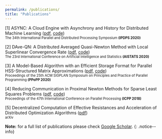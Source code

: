 ```yaml
---
permalink: /publications/
title: "Publications"
---
```



[1] ASYNC: A Cloud Engine with Asynchrony and History for Distributed Machine Learning ([pdf](http://www.paramathic.com/wp-content/uploads/2019/10/ASYNC.pdf "pdf"), [code](https://github.com/ASYNCframework/ASYNCframework "code"))  
<span style="font-size:0.8em">The 34th International Parallel and Distributed Processing Symposium <b>(IPDPS 2020)</b></span>

[2] DAve-QN: A Distributed Averaged Quasi-Newton Method with Local Superlinear Convergence Rate ([pdf](http://www.paramathic.com/wp-content/uploads/2019/09/Dave-QN.pdf "pdf"), [code](https://github.com/DAve-QN/source "code"))  
<span style="font-size:0.8em">The 23rd International Conference on Artificial Intelligence and Statistics <b>(AISTATS 2020)</b></span>

[3] A Model-Based Algorithm with an Efficient Storage Format for Parallel HSS-Structured Matrix Approximations ([pdf](http://www.paramathic.com/wp-content/uploads/2019/10/MatRox.pdf "pdf"), [code](https://github.com/kobeliu85/MatRox_RU "code"))  
<span style="font-size:0.8em">Proceedings of the 25th ACM SIGPLAN Symposium on Principles and Practice of Parallel Programming <b>(PPoPP 2020)</b></span>

[4] Reducing Communication in Proximal Newton Methods for Sparse Least Squares Problems ([pdf](http://www.paramathic.com/wp-content/uploads/2019/09/CA-FISTA.pdf "pdf"), [code](https://github.com/saeedsoori/CASPNM "code"))  
<span style="font-size:0.8em">Proceedings of the 47th International Conference on Parallel Processing  <b>(ICPP 2018)</b></span>

[5] Decentralized Computation of Effective Resistances and Acceleration of Distributed Optimization Algorithms ([pdf](http://www.paramathic.com/wp-content/uploads/2019/09/Eff-res.pdf "pdf"))  
<span style="font-size:0.8em">arXiv</span>

**Note:** for a full list of publications please check [Google Scholar](https://scholar.google.com/citations?user=Y3mNCckAAAAJ&hl).
{: .notice--info}
